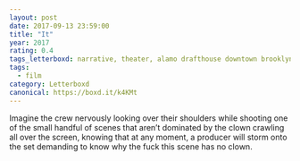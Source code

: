 ```yaml
---
layout: post 
date: 2017-09-13 23:59:00
title: "It"
year: 2017
rating: 0.4
tags_letterboxd: narrative, theater, alamo drafthouse downtown brooklyn, nyc
tags:
  - film
category: Letterboxd
canonical: https://boxd.it/k4KMt
---
```


Imagine the crew nervously looking over their shoulders while shooting one of the small handful of scenes that aren’t dominated by the clown crawling all over the screen, knowing that at any moment, a producer will storm onto the set demanding to know why the fuck this scene has no clown.